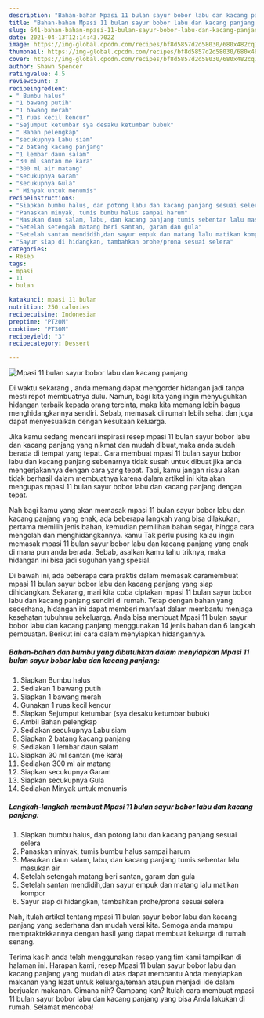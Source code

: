 ```yaml
---
description: "Bahan-bahan Mpasi 11 bulan sayur bobor labu dan kacang panjang Sederhana Untuk Jualan"
title: "Bahan-bahan Mpasi 11 bulan sayur bobor labu dan kacang panjang Sederhana Untuk Jualan"
slug: 641-bahan-bahan-mpasi-11-bulan-sayur-bobor-labu-dan-kacang-panjang-sederhana-untuk-jualan
date: 2021-04-13T12:14:43.702Z
image: https://img-global.cpcdn.com/recipes/bf8d5857d2d58030/680x482cq70/mpasi-11-bulan-sayur-bobor-labu-dan-kacang-panjang-foto-resep-utama.jpg
thumbnail: https://img-global.cpcdn.com/recipes/bf8d5857d2d58030/680x482cq70/mpasi-11-bulan-sayur-bobor-labu-dan-kacang-panjang-foto-resep-utama.jpg
cover: https://img-global.cpcdn.com/recipes/bf8d5857d2d58030/680x482cq70/mpasi-11-bulan-sayur-bobor-labu-dan-kacang-panjang-foto-resep-utama.jpg
author: Shawn Spencer
ratingvalue: 4.5
reviewcount: 3
recipeingredient:
- " Bumbu halus"
- "1 bawang putih"
- "1 bawang merah"
- "1 ruas kecil kencur"
- "Sejumput ketumbar sya desaku ketumbar bubuk"
- " Bahan pelengkap"
- "secukupnya Labu siam"
- "2 batang kacang panjang"
- "1 lembar daun salam"
- "30 ml santan me kara"
- "300 ml air matang"
- "secukupnya Garam"
- "secukupnya Gula"
- " Minyak untuk menumis"
recipeinstructions:
- "Siapkan bumbu halus, dan potong labu dan kacang panjang sesuai selera"
- "Panaskan minyak, tumis bumbu halus sampai harum"
- "Masukan daun salam, labu, dan kacang panjang tumis sebentar lalu masukan air"
- "Setelah setengah matang beri santan, garam dan gula"
- "Setelah santan mendidih,dan sayur empuk dan matang lalu matikan kompor"
- "Sayur siap di hidangkan, tambahkan prohe/prona sesuai selera"
categories:
- Resep
tags:
- mpasi
- 11
- bulan

katakunci: mpasi 11 bulan 
nutrition: 250 calories
recipecuisine: Indonesian
preptime: "PT20M"
cooktime: "PT30M"
recipeyield: "3"
recipecategory: Dessert

---
```



![Mpasi 11 bulan sayur bobor labu dan kacang panjang](https://img-global.cpcdn.com/recipes/bf8d5857d2d58030/680x482cq70/mpasi-11-bulan-sayur-bobor-labu-dan-kacang-panjang-foto-resep-utama.jpg)

Di waktu  sekarang , anda memang dapat mengorder hidangan jadi tanpa mesti repot membuatnya dulu. Namun, bagi kita yang ingin menyuguhkan hidangan terbaik kepada orang tercinta, maka kita memang lebih bagus menghidangkannya sendiri. Sebab, memasak di rumah lebih sehat dan juga dapat menyesuaikan dengan kesukaan keluarga.

Jika kamu sedang mencari inspirasi resep mpasi 11 bulan sayur bobor labu dan kacang panjang yang nikmat dan mudah dibuat,maka anda sudah berada di tempat yang tepat. Cara membuat mpasi 11 bulan sayur bobor labu dan kacang panjang  sebenarnya tidak susah untuk dibuat jika anda mengerjakannya dengan cara yang tepat. Tapi, kamu jangan risau akan tidak berhasil dalam membuatnya 
karena dalam artikel ini kita akan mengupas mpasi 11 bulan sayur bobor labu dan kacang panjang dengan tepat.  



Nah bagi kamu yang akan memasak mpasi 11 bulan sayur bobor labu dan kacang panjang yang enak, ada beberapa langkah yang bisa dilakukan, pertama memilih jenis bahan, kemudian pemilihan bahan segar, hingga cara mengolah dan menghidangkannya. kamu Tak perlu pusing kalau ingin memasak mpasi 11 bulan sayur bobor labu dan kacang panjang yang enak di mana pun anda berada. Sebab, asalkan kamu  tahu triknya, maka hidangan ini bisa jadi suguhan yang spesial.

Di bawah ini, ada beberapa cara praktis  dalam memasak caramembuat mpasi 11 bulan sayur bobor labu dan kacang panjang yang siap dihidangkan. Sekarang, mari kita coba ciptakan mpasi 11 bulan sayur bobor labu dan kacang panjang sendiri di rumah. Tetap dengan bahan yang sederhana, hidangan ini dapat memberi manfaat dalam membantu menjaga kesehatan tubuhmu sekeluarga. Anda bisa membuat Mpasi 11 bulan sayur bobor labu dan kacang panjang menggunakan 14 jenis bahan dan 6 langkah pembuatan. Berikut ini cara dalam menyiapkan hidangannya.

<!--inarticleads1-->

##### Bahan-bahan dan bumbu yang dibutuhkan dalam menyiapkan Mpasi 11 bulan sayur bobor labu dan kacang panjang:

1. Siapkan  Bumbu halus
1. Sediakan 1 bawang putih
1. Siapkan 1 bawang merah
1. Gunakan 1 ruas kecil kencur
1. Siapkan Sejumput ketumbar (sya desaku ketumbar bubuk)
1. Ambil  Bahan pelengkap
1. Sediakan secukupnya Labu siam
1. Siapkan 2 batang kacang panjang
1. Sediakan 1 lembar daun salam
1. Siapkan 30 ml santan (me kara)
1. Sediakan 300 ml air matang
1. Siapkan secukupnya Garam
1. Siapkan secukupnya Gula
1. Sediakan  Minyak untuk menumis




<!--inarticleads2-->

##### Langkah-langkah membuat Mpasi 11 bulan sayur bobor labu dan kacang panjang:

1. Siapkan bumbu halus, dan potong labu dan kacang panjang sesuai selera
1. Panaskan minyak, tumis bumbu halus sampai harum
1. Masukan daun salam, labu, dan kacang panjang tumis sebentar lalu masukan air
1. Setelah setengah matang beri santan, garam dan gula
1. Setelah santan mendidih,dan sayur empuk dan matang lalu matikan kompor
1. Sayur siap di hidangkan, tambahkan prohe/prona sesuai selera




Nah, itulah artikel tentang  mpasi 11 bulan sayur bobor labu dan kacang panjang  yang sederhana dan mudah versi kita. Semoga anda mampu mempraktekkannya dengan hasil yang dapat membuat keluarga di rumah senang. 

Terima kasih anda telah menggunakan resep yang tim kami tampilkan di halaman ini. Harapan kami, resep  Mpasi 11 bulan sayur bobor labu dan kacang panjang yang mudah di atas dapat membantu Anda menyiapkan makanan yang lezat untuk keluarga/teman ataupun menjadi ide dalam berjualan makanan. Gimana nih? Gampang kan? Itulah cara membuat mpasi 11 bulan sayur bobor labu dan kacang panjang yang bisa Anda lakukan di rumah. Selamat mencoba!

